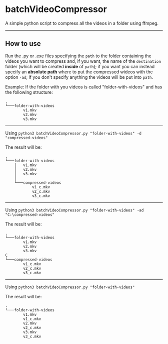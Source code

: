 # batchVideoCompressor

A simple python script to compress all the videos in a folder using ffmpeg.

-----------
## How to use ##

Run the .py or .exe files specifying the `path` to the folder containing the videos you want to compress and, if you want, the name of the `destination` folder (which will be created **inside** of `path`); if you want you can instead specify an **absolute path** where to put the compressed wideos with the option `-ad`; if you don't specify anything the videos will be put into `path`.


Example:
If the folder with you videos is called "folder-with-videos" and has the following structure:

```
.
└───folder-with-videos
        v1.mkv
        v2.mkv
        v3.mkv
```
------------------

Using `python3 batchVideoCompressor.py "folder-with-videos" -d "compressed-videos"`

The result will be:
```
.
└───folder-with-videos
    │   v1.mkv
    │   v2.mkv
    │   v3.mkv
    │
    └───compressed-videos
            v1_c.mkv
            v2_c.mkv
            v3_c.mkv
```
------------------
Using `python3 batchVideoCompressor.py "folder-with-videos" -ad "C:\compressed-videos"`

The result will be:
```
.
└───folder-with-videos
        v1.mkv
        v2.mkv
        v3.mkv
C
└───compressed-videos
        v1_c.mkv
        v2_c.mkv
        v3_c.mkv
```

------------------

Using `python3 batchVideoCompressor.py "folder-with-videos"`

The result will be:
```
.
└───folder-with-videos
        v1.mkv
        v1_c.mkv
        v2.mkv
        v2_c.mkv
        v3.mkv
        v3_c.mkv
```
